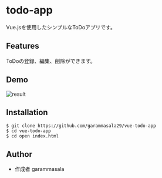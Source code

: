 # todo-app
Vue.jsを使用したシンプルなToDoアプリです。
## Features
ToDoの登録、編集、削除ができます。
## Demo
![result](https://user-images.githubusercontent.com/69446373/146208463-bf8220b3-b835-4c56-b3d3-2b48af97bb2e.gif)
## Installation
```
$ git clone https://github.com/garammasala29/vue-todo-app
$ cd vue-todo-app
$ cd open index.html
```
## Author
- 作成者 garammasala